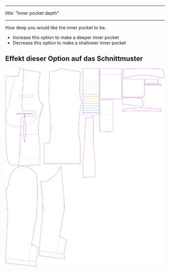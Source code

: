 - - -
title: "Inner pocket depth"
- - -

How deep you would like the inner pocket to be.

- Increase this option to make a deeper inner pocket
- Decrease this option to make a shallower inner pocket

## Effekt dieser Option auf das Schnittmuster

![Dieses Bild zeigt den Effekt dieser Variable, indem es unterschiedliche Masse dieser Variable überlagert darstellt](jaeger_innerpocketdepth_sample.svg "Effekt dieser Variable auf das Schnittmuster")
